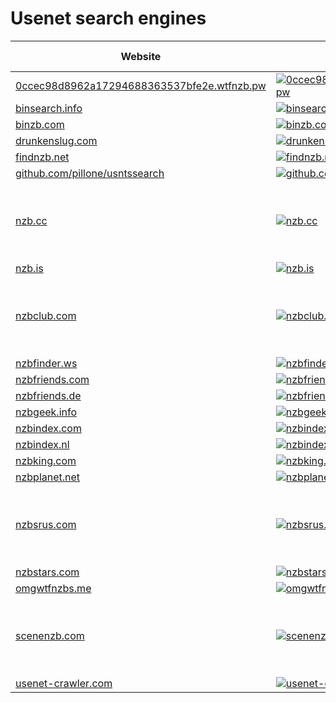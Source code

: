 # Usenet search engines

|Website|Status|Remark|Main language|
|-|-|-|-|
|[0ccec98d8962a17294688363537bfe2e.wtfnzb.pw](https://0ccec98d8962a17294688363537bfe2e.wtfnzb.pw/)|[![0ccec98d8962a17294688363537bfe2e.wtfnzb.pw](https://img.shields.io/website?down_color=red&down_message=offline&up_color=green&up_message=online&url=https%3A%2F%2F0ccec98d8962a17294688363537bfe2e.wtfnzb.pw)](https://0ccec98d8962a17294688363537bfe2e.wtfnzb.pw/)|-|🇬🇧|
|[binsearch.info](https://binsearch.info/)|[![binsearch.info](https://img.shields.io/website?down_color=red&down_message=offline&up_color=green&up_message=online&url=https%3A%2F%2Fbinsearch.info)](https://binsearch.info/)|-|🇬🇧|
|[binzb.com](https://binzb.com/)|[![binzb.com](https://img.shields.io/website?down_color=red&down_message=offline&up_color=green&up_message=online&url=https%3A%2F%2Fbinzb.com)](https://binzb.com/)|-|🇬🇧|
|[drunkenslug.com](https://drunkenslug.com/)|[![drunkenslug.com](https://img.shields.io/website?down_color=red&down_message=offline&up_color=green&up_message=online&url=https%3A%2F%2Fdrunkenslug.com)](https://drunkenslug.com/)|-|🇬🇧|
|[findnzb.net](https://findnzb.net/)|[![findnzb.net](https://img.shields.io/website?down_color=red&down_message=offline&up_color=green&up_message=online&url=https%3A%2F%2Ffindnzb.net)](https://findnzb.net/)|-|🇬🇧|
|[github.com/pillone/usntssearch](https://github.com/pillone/usntssearch/)|[![github.com/pillone/usntssearch](https://img.shields.io/website?down_color=red&down_message=offline&up_color=green&up_message=online&url=https%3A%2F%2Fgithub.com/pillone/usntssearch)](https://github.com/pillone/usntssearch/)|-|🇬🇧|
|[nzb.cc](https://nzb.cc/)|[![nzb.cc](https://img.shields.io/website?down_color=red&down_message=offline&up_color=green&up_message=online&url=https%3A%2F%2Fnzb.cc)](https://nzb.cc/)|⚠️ Seems to be offline. Reasons are unknown.|❓|
|[nzb.is](https://nzb.is/)|[![nzb.is](https://img.shields.io/website?down_color=red&down_message=offline&up_color=green&up_message=online&url=https%3A%2F%2Fnzb.is)](https://nzb.is/)|-|🇬🇧|
|[nzbclub.com](http://nzbclub.com/)|[![nzbclub.com](https://img.shields.io/website?down_color=red&down_message=offline&up_color=green&up_message=online&url=http%3A%2F%2Fnzbclub.com)](http://nzbclub.com/)|⚠️ Seems to be offline. Reasons are unknown.|❓|
|[nzbfinder.ws](https://nzbfinder.ws/)|[![nzbfinder.ws](https://img.shields.io/website?down_color=red&down_message=offline&up_color=green&up_message=online&url=https%3A%2F%2Fnzbfinder.ws)](https://nzbfinder.ws/)|-|🇬🇧|
|[nzbfriends.com](https://nzbfriends.com/)|[![nzbfriends.com](https://img.shields.io/website?down_color=red&down_message=offline&up_color=green&up_message=online&url=https%3A%2F%2Fnzbfriends.com)](https://nzbfriends.com/)|-|🇬🇧|
|[nzbfriends.de](http://nzbfriends.de/)|[![nzbfriends.de](https://img.shields.io/website?down_color=red&down_message=offline&up_color=green&up_message=online&url=http%3A%2F%2Fnzbfriends.de)](http://nzbfriends.de/)|-|🇩🇪|
|[nzbgeek.info](https://nzbgeek.info/)|[![nzbgeek.info](https://img.shields.io/website?down_color=red&down_message=offline&up_color=green&up_message=online&url=https%3A%2F%2Fnzbgeek.info)](https://nzbgeek.info/)|-|🇬🇧|
|[nzbindex.com](https://nzbindex.com/)|[![nzbindex.com](https://img.shields.io/website?down_color=red&down_message=offline&up_color=green&up_message=online&url=https%3A%2F%2Fnzbindex.com)](https://nzbindex.com/)|-|🇬🇧|
|[nzbindex.nl](https://nzbindex.nl/)|[![nzbindex.nl](https://img.shields.io/website?down_color=red&down_message=offline&up_color=green&up_message=online&url=https%3A%2F%2Fnzbindex.nl)](https://nzbindex.nl/)|-|🇬🇧|
|[nzbking.com](https://nzbking.com/)|[![nzbking.com](https://img.shields.io/website?down_color=red&down_message=offline&up_color=green&up_message=online&url=https%3A%2F%2Fnzbking.com)](https://nzbking.com/)|-|🇬🇧|
|[nzbplanet.net](https://nzbplanet.net/)|[![nzbplanet.net](https://img.shields.io/website?down_color=red&down_message=offline&up_color=green&up_message=online&url=https%3A%2F%2Fnzbplanet.net)](https://nzbplanet.net/)|-|🇬🇧|
|[nzbsrus.com](https://nzbsrus.com/)|[![nzbsrus.com](https://img.shields.io/website?down_color=red&down_message=offline&up_color=green&up_message=online&url=https%3A%2F%2Fnzbsrus.com)](https://nzbsrus.com/)|⚠️ Seems to be offline. Reasons are unknown.|❓|
|[nzbstars.com](https://nzbstars.com/)|[![nzbstars.com](https://img.shields.io/website?down_color=red&down_message=offline&up_color=green&up_message=online&url=https%3A%2F%2Fnzbstars.com)](https://nzbstars.com/)|-|🇬🇧|
|[omgwtfnzbs.me](https://omgwtfnzbs.me/)|[![omgwtfnzbs.me](https://img.shields.io/website?down_color=red&down_message=offline&up_color=green&up_message=online&url=https%3A%2F%2Fomgwtfnzbs.me)](https://omgwtfnzbs.me/)|-|🇬🇧|
|[scenenzb.com](https://scenenzb.com/)|[![scenenzb.com](https://img.shields.io/website?down_color=red&down_message=offline&up_color=green&up_message=online&url=https%3A%2F%2Fscenenzb.com)](https://scenenzb.com/)|⚠️ Seems to be offline. Reasons are unknown.|❓|
|[usenet-crawler.com](https://usenet-crawler.com/)|[![usenet-crawler.com](https://img.shields.io/website?down_color=red&down_message=offline&up_color=green&up_message=online&url=https%3A%2F%2Fusenet-crawler.com)](https://usenet-crawler.com/)|-|🇬🇧|
